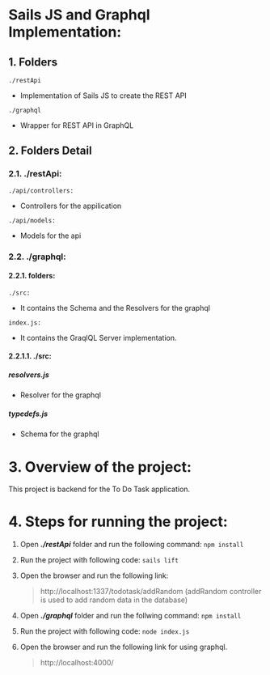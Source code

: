 # Sails JS and Graphql Implementation:

## 1. Folders

`./restApi`

- Implementation of Sails JS to create the REST API

`./graphql`

- Wrapper for REST API in GraphQL

## 2. Folders Detail

### 2.1. ./restApi:

`./api/controllers:`

- Controllers for the appilication

`./api/models:`

- Models for the api

### 2.2. ./graphql:

#### 2.2.1. folders:

`./src:`

- It contains the Schema and the Resolvers for the graphql

`index.js:`

- It contains the GraqlQL Server implementation.

#### 2.2.1.1. ./src:

##### resolvers.js

- Resolver for the graphql

##### typedefs.js

- Schema for the graphql

# 3. Overview of the project:

This project is backend for the To Do Task application.

# 4. Steps for running the project:

1. Open _**./restApi**_ folder and run the following command:
   `npm install`
2. Run the project with following code:
   `sails lift`
3. Open the browser and run the following link:

   > http://localhost:1337/todotask/addRandom (addRandom controller is used to add random data in the database)

4. Open _**./graphql**_ folder and run the follwing command:
   `npm install`

5.  Run the project with following code:
   `node index.js`

6. Open the browser and run the following link for using graphql.
   > http://localhost:4000/
